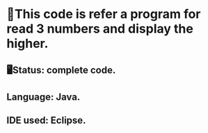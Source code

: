 # 🎯This code is refer a program for read 3 numbers and display the higher.
## 🖥️Status: complete code.
## Language: Java.
## IDE used: Eclipse.
